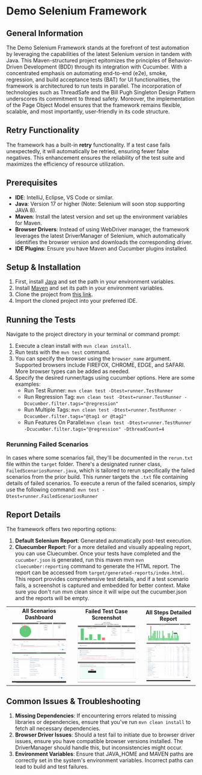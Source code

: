 # Demo Selenium Framework

## **General Information**
The Demo Selenium Framework stands at the forefront of test automation by leveraging the capabilities of the latest Selenium version in tandem with Java. This Maven-structured project epitomizes the principles of Behavior-Driven Development (BDD) through its integration with Cucumber. With a concentrated emphasis on automating end-to-end (e2e), smoke, regression, and build acceptance tests (BAT) for UI functionalities, the framework is architectured to run tests in parallel. The incorporation of technologies such as ThreadSafe and the Bill Pugh Singleton Design Pattern underscores its commitment to thread safety. Moreover, the implementation of the Page Object Model ensures that the framework remains flexible, scalable, and most importantly, user-friendly in its code structure.
## Retry Functionality
The framework has a built-in **retry** functionality. If a test case fails unexpectedly, it will automatically be retried, ensuring fewer false negatives. This enhancement ensures the reliability of the test suite and maximizes the efficiency of resource utilization.

## **Prerequisites**
- **IDE**: IntelliJ, Eclipse, VS Code or similar.
- **Java**: Version 17 or higher (Note: Selenium will soon stop supporting JAVA 8).
- **Maven**: Install the latest version and set up the environment variables for Maven.
- **Browser Drivers**: Instead of using WebDriver manager, the framework leverages the latest DriverManager of Selenium, which automatically identifies the browser version and downloads the corresponding driver.
- **IDE Plugins**: Ensure you have Maven and Cucumber plugins installed.

## **Setup & Installation**
1. First, install [Java](https://www.oracle.com/java/technologies/downloads/) and set the path in your environment variables.
2. Install [Maven](https://maven.apache.org/install.html) and set its path in your environment variables.
3. Clone the project from [this link](https://github.com/hkristina/Demo-Selenium-Framework.git).
4. Import the cloned project into your preferred IDE.

## **Running the Tests**
Navigate to the project directory in your terminal or command prompt:

1. Execute a clean install with `mvn clean install`.
2. Run tests with the `mvn test` command.
3. You can specify the browser using the `browser_name` argument. Supported browsers include FIREFOX, CHROME, EDGE, and SAFARI. More browser types can be added as needed.
4. Specify the desired runner/tags using cucumber options. Here are some examples:
    - Run Test Runner: `mvn clean test -Dtest=runner.TestRunner`
    - Run Regression Tag: `mvn clean test -Dtest=runner.TestRunner -Dcucumber.filter.tags="@regression"`
    - Run Multiple Tags: `mvn clean test -Dtest=runner.TestRunner -Dcucumber.filter.tags="@tag1 or @tag2"`
    - Run Features On Parallel:`mvn clean test -Dtest=runner.TestRunner -Dcucumber.filter.tags="@regression" -DthreadCount=4`

### **Rerunning Failed Scenarios**
In cases where some scenarios fail, they'll be documented in the `rerun.txt` file within the `target` folder. There's a designated runner class, `FailedScenariosRunner.java`, which is tailored to rerun specifically the failed scenarios from the prior build. This runner targets the `.txt` file containing details of failed scenarios.
To execute a rerun of the failed scenarios, simply use the following command:
`mvn test -Dtest=runner.FailedScenariosRunner`


## **Report Details**
The framework offers two reporting options:
1. **Default Selenium Report**: Generated automatically post-test execution.
2. **Cluecumber Report**: For a more detailed and visually appealing report, you can use Cluecumber. 
Once your tests have completed and the `cucumber.json` is generated, run this maven mvn `mvn cluecumber:reporting` command to generate the HTML report. The report can be accessed from `target/generated-reports/index.html`. This report provides comprehensive test details, and if a test scenario fails, a screenshot is captured and embedded for better context. Make sure you don't run mvn clean since it will wipe out the cucumber.json and the reports will be empty.
<table style="margin: 0 auto;">
  <tr>
    <td style="text-align:center;">
      <strong>All Scenarios Dashboard</strong><br>
      <img src="images/cluecumber_part1.png" alt="Dashboard Image" width="90%">
    </td>
    <td style="text-align:center;">
      <strong>Failed Test Case Screenshot</strong><br>
      <img src="images/cluecumber_part2.png" alt="Detailed Steps Image" width="90%">
    </td>
    <td style="text-align:center;">
      <strong>All Steps Detailed Report</strong><br>
      <img src="images/cluecumber_part3.png" alt="Failed Test Screenshot" width="90%">
    </td>
  </tr>
</table>


## **Common Issues & Troubleshooting**
1. **Missing Dependencies**: If encountering errors related to missing libraries or dependencies, ensure that you've run `mvn clean install` to fetch all necessary dependencies.
2. **Browser Driver Issues**: Should a test fail to initiate due to browser driver issues, ensure you have compatible browser versions installed. The DriverManager should handle this, but inconsistencies might occur.
3. **Environment Variables**: Ensure that JAVA_HOME and MAVEN paths are correctly set in the system's environment variables. Incorrect paths can lead to build and test failures.
